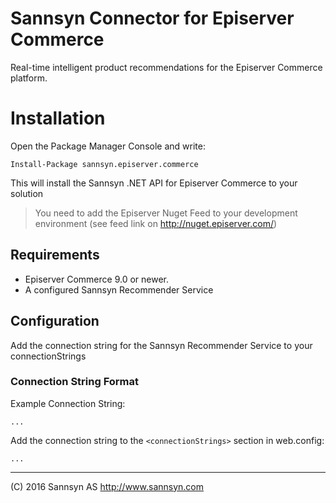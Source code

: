 # Sannsyn Connector for Episerver Commerce 
Real-time intelligent product recommendations for the Episerver Commerce platform.

# Installation
Open the Package Manager Console and write:
```
Install-Package sannsyn.episerver.commerce
```  
This will install the Sannsyn .NET API for Episerver Commerce to your solution

> You need to add the Episerver Nuget Feed to your development environment (see feed link on http://nuget.episerver.com/)

## Requirements
* Episerver Commerce 9.0 or newer.
* A configured Sannsyn Recommender Service

## Configuration
Add the connection string for the Sannsyn Recommender Service to your connectionStrings

### Connection String Format
Example Connection String:
```
...
```

Add the connection string to the `<connectionStrings>` section in web.config:
```
...
``` 

----------
(C) 2016 Sannsyn AS
http://www.sannsyn.com



